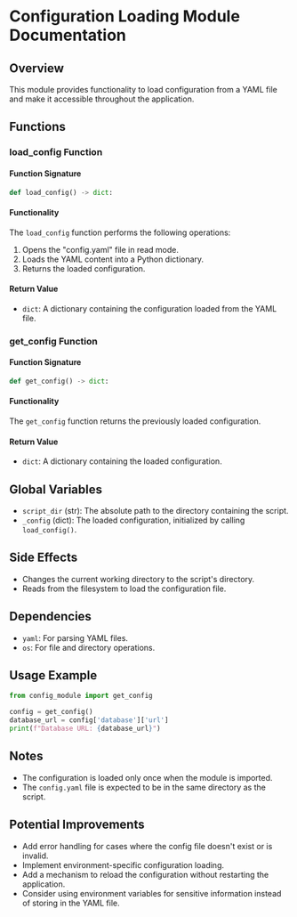 # Configuration Loading Module Documentation

## Overview

This module provides functionality to load configuration from a YAML file and make it accessible throughout the application.

## Functions

### load_config Function

#### Function Signature

```python
def load_config() -> dict:
```

#### Functionality

The `load_config` function performs the following operations:

1. Opens the "config.yaml" file in read mode.
2. Loads the YAML content into a Python dictionary.
3. Returns the loaded configuration.

#### Return Value

* `dict`: A dictionary containing the configuration loaded from the YAML file.

### get_config Function

#### Function Signature

```python
def get_config() -> dict:
```

#### Functionality

The `get_config` function returns the previously loaded configuration.

#### Return Value

* `dict`: A dictionary containing the loaded configuration.

## Global Variables

* `script_dir` (str): The absolute path to the directory containing the script.
* `_config` (dict): The loaded configuration, initialized by calling `load_config()`.

## Side Effects

* Changes the current working directory to the script's directory.
* Reads from the filesystem to load the configuration file.

## Dependencies

* `yaml`: For parsing YAML files.
* `os`: For file and directory operations.

## Usage Example

```python
from config_module import get_config

config = get_config()
database_url = config['database']['url']
print(f"Database URL: {database_url}")
```

## Notes

* The configuration is loaded only once when the module is imported.
* The `config.yaml` file is expected to be in the same directory as the script.

## Potential Improvements

* Add error handling for cases where the config file doesn't exist or is invalid.
* Implement environment-specific configuration loading.
* Add a mechanism to reload the configuration without restarting the application.
* Consider using environment variables for sensitive information instead of storing in the YAML file.